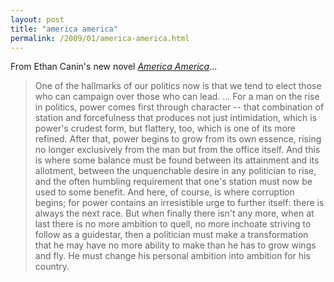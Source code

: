 ```yaml
---
layout: post
title: "america america"
permalink: /2009/01/america-america.html
---
```


From Ethan Canin's new novel _[America America](http://www.amazon.com/America-Novel-Ethan-Canin/dp/0679456805)_...

> One of the hallmarks of our politics now is that we tend to elect those who can campaign over those who can lead. ... For a man on the rise in politics, power comes first through character -- that combination of station and forcefulness that produces not just intimidation, which is power's crudest form, but flattery, too, which is one of its more refined. After that, power begins to grow from its own essence, rising no longer exclusively from the man but from the office itself. And this is where some balance must be found between its attainment and its allotment, between the unquenchable desire in any politician to rise, and the often humbling requirement that one's station must now be used to some benefit. And here, of course, is where corruption begins; for power contains an irresistible urge to further itself: there is always the next race. But when finally there isn't any more, when at last there is no more ambition to quell, no more inchoate striving to follow as a guidestar, then a politician must make a transformation that he may have no more ability to make than he has to grow wings and fly. He must change his personal ambition into ambition for his country.